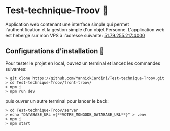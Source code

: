 # Test-technique-Troov :memo:

Application web contenant une interface simple qui permet l'authentification et la gestion simple d'un objet Personne.
L'application web est hebergé sur mon VPS à l'adresse suivante: [51.79.255.217:4000](51.79.255.217:4000)

## Configurations d'installation :wrench:

Pour tester le projet en local, ouvrez un terminal et lancez les commandes suivantes:
```
> git clone https://github.com/YannickCardini/Test-technique-Troov.git
> cd Test-technique-Troov/front-troov/
> npm i
> npm run dev
```

puis ouvrer un autre terminal pour lancer le back:
```
> cd Test-technique-Troov/server
> echo "DATABASE_URL ={**VOTRE_MONGODB_DATABASE_URL**}" > .env
> npm i
> npm start
```